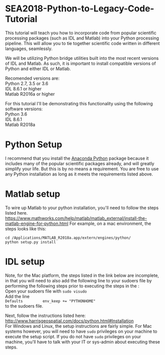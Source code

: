 # SEA2018-Python-to-Legacy-Code-Tutorial
This tutorial will teach you how to incorporate code from popular scientific processing packages (such as IDL and Matlab) into your Python processing pipeline. This will allow you to tie together scientific code written in different languages, seamlessly.

We will be utilizing Python bridge utilities built into the most recent versions of IDL and Matlab.  As such, it is important to install compatible versions of Python and either IDL or Matlab.

Recomended versions are:  
Python 2.7, 3.5 or 3.6  
IDL 8.6.1 or higher  
Matlab R2016a or higher

For this tutorial I'll be demonstrating this functionality using the following software versions:  
Python 3.6  
IDL 8.6.1  
Matlab R2018a

# Python Setup

I recommend that you install the [Anaconda Python](https://www.anaconda.com/download) package because it includes many of the popular scientific packages already, and will greatly simplify your life.  But this is by no means a requirement.  You are free to use any Python installation as long as it meets the requirements listed above.

# Matlab setup

To wire up Matlab to your python installation, you'll need to follow the steps listed here.
https://www.mathworks.com/help/matlab/matlab_external/install-the-matlab-engine-for-python.html
For example, on a mac environment, the steps looks like this:

`cd /Applications/MATLAB_R2018a.app/extern/engines/python/`  
`python setup.py install`

# IDL setup

Note, for the Mac platform, the steps listed in the link below are incomplete, in that you will need to also add the following line to your sudoers file by performing the following steps prior to executing the steps in the :  
Open your sudoers file with `sudo visudo`  
Add the line  
`Defaults         env_keep += "PYTHONHOME"`  
to the sudoers file.  

Next, follow the instructions listed here:  
http://www.harrisgeospatial.com/docs/python.html#Installation  
For Windows and Linux, the setup instructions are fairly simple.  For Mac systems however, you will need to have `sudo` privileges on your machine to execute the setup script.  If you do not have `sudo` privileges on your machine, you'll have to talk with your IT or sys-admin about executing these steps.  



